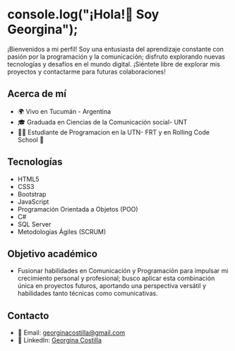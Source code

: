 # console.log("¡Hola!👋 Soy Georgina");

¡Bienvenidos a mi perfil! Soy una entusiasta del aprendizaje constante con pasión por la programación y la comunicación; disfruto explorando nuevas tecnologías y desafíos en el mundo digital.
¡Siéntete libre de explorar mis proyectos y contactarme para futuras colaboraciones!

## Acerca de mí

- 🌍 Vivo en Tucumán - Argentina
- 🎓 Graduada en Ciencias de la Comunicación social- UNT
- 👩‍💻 Estudiante de Programacion en la UTN- FRT y en Rolling Code School 🚀 

## Tecnologías

- HTML5
- CSS3
- Bootstrap
- JavaScript
- Programación Orientada a Objetos (POO)
- C#
- SQL Server
- Metodologías Ágiles (SCRUM)

## Objetivo académico

- Fusionar habilidades en Comunicación y Programación para impulsar mi crecimiento personal y profesional; busco aplicar esta combinación única en proyectos futuros, aportando una perspectiva versátil y habilidades tanto técnicas como comunicativas.

## Contacto

- 📧 Email: georginacostilla@gmail.com
- 💼 LinkedIn: [Georgina Costilla](https://www.linkedin.com/in/georgina-costilla/)

